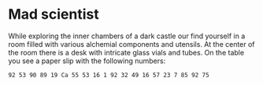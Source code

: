 # Mad scientist

While exploring the inner chambers of a dark castle our find yourself in a room filled with various alchemial components and utensils.
At the center of the room there is a desk with intricate glass vials and tubes.
On the table you see a paper slip with the following numbers:

``92 53 90 89 19 Ca 55 53 16 1 92 32 49 16 57 23 7 85 92 75``
